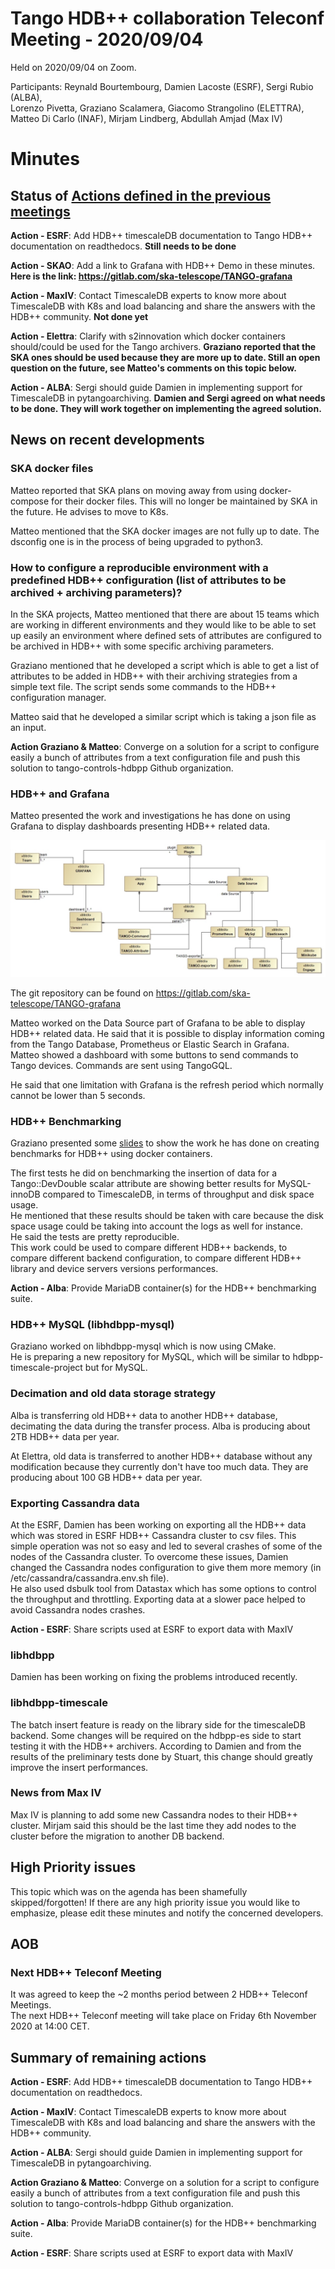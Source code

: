 # Tango HDB++ collaboration Teleconf Meeting - 2020/09/04

Held on 2020/09/04 on Zoom.

Participants: Reynald Bourtembourg, Damien Lacoste (ESRF), Sergi Rubio (ALBA),  
              Lorenzo Pivetta, Graziano Scalamera, Giacomo Strangolino (ELETTRA),  
              Matteo Di Carlo (INAF), Mirjam Lindberg, Abdullah Amjad (Max IV)
              
# Minutes

## Status of [Actions defined in the previous meetings](https://github.com/tango-controls-hdbpp/meeting-minutes/blob/master/2020-06-26/Minutes.md#summary-of-remaining-actions)

**Action - ESRF**: Add HDB++ timescaleDB documentation to Tango HDB++ documentation on readthedocs. **Still needs to be done**

**Action - SKAO**: Add a link to Grafana with HDB++ Demo in these minutes. **Here is the link: https://gitlab.com/ska-telescope/TANGO-grafana**

**Action - MaxIV**: Contact TimescaleDB experts to know more about TimescaleDB with K8s and load balancing and share 
the answers with the HDB++ community. **Not done yet**

**Action - Elettra**: Clarify with s2innovation which docker containers should/could be used for the Tango archivers.
**Graziano reported that the SKA ones should be used because they are more up to date. Still an open question on the future, 
see Matteo's comments on this topic below.** 

**Action - ALBA**: Sergi should guide Damien in implementing support for TimescaleDB in pytangoarchiving.
**Damien and Sergi agreed on what needs to be done. They will work together on implementing the agreed solution.**

## News on recent developments

### SKA docker files

Matteo reported that SKA plans on moving away from using docker-compose for their docker files. This will no longer be 
maintained by SKA in the future. He advises to move to K8s.

Matteo mentioned that the SKA docker images are not fully up to date. The dsconfig one is in the process of being upgraded to python3.  

### How to configure a reproducible environment with a predefined HDB++ configuration (list of attributes to be archived + archiving parameters)?

In the SKA projects, Matteo mentioned that there are about 15 teams which are working in different environments and they 
would like to be able to set up easily an environment where defined sets of attributes are configured to be archived 
in HDB++ with some specific archiving parameters.

Graziano mentioned that he developed a script which is able to get a list of attributes to be added in HDB++ with their 
archiving strategies from a simple text file. The script sends some commands to the HDB++ configuration manager.

Matteo said that he developed a similar script which is taking a json file as an input.

**Action Graziano & Matteo**: Converge on a solution for a script to configure easily a bunch of attributes from a text 
configuration file and push this solution to tango-controls-hdbpp Github organization. 

### HDB++ and Grafana

Matteo presented the work and investigations he has done on using Grafana to display dashboards presenting HDB++ related data.

![alt text](TANGO-grafana.jpg "Tango Grafana")

The git repository can be found on https://gitlab.com/ska-telescope/TANGO-grafana

Matteo worked on the Data Source part of Grafana to be able to display HDB++ related data. He said that it is 
possible to display information coming from the Tango Database, Prometheus or Elastic Search in Grafana.   
Matteo showed a dashboard with some buttons to send commands to Tango devices. Commands are sent using TangoGQL.

He said that one limitation with Grafana is the refresh period which normally cannot be lower than 5 seconds.

### HDB++ Benchmarking

Graziano presented some [slides](hdb++_benchmark_docker_2020_2.pdf) to show the work he has done on creating benchmarks 
for HDB++ using docker containers.

The first tests he did on benchmarking the insertion of data for a Tango::DevDouble scalar attribute are showing better 
results for MySQL-innoDB compared to TimescaleDB, in terms of throughput and disk space usage.  
He mentioned that these results should be taken with care because the disk space usage could be taking into account the logs as 
well for instance.  
He said the tests are pretty reproducible.  
This work could be used to compare different HDB++ backends, to compare different backend configuration, to compare
 different HDB++ library and device servers versions performances. 

**Action - Alba**: Provide MariaDB container(s) for the HDB++ benchmarking suite.

### HDB++ MySQL (libhdbpp-mysql)

Graziano worked on libhdbpp-mysql which is now using CMake.  
He is preparing a new repository for MySQL, which will be similar to hdbpp-timescale-project but for MySQL.

### Decimation and old data storage strategy

Alba is transferring old HDB++ data to another HDB++ database, decimating the data during the transfer process.
Alba is producing about 2TB HDB++ data per year.

At Elettra, old data is transferred to another HDB++ database without any modification because they currently don't 
have too much data. 
They are producing about 100 GB HDB++ data per year.

### Exporting Cassandra data 

At the ESRF, Damien has been working on exporting all the HDB++ data which was stored in ESRF HDB++ Cassandra cluster to csv files. 
This simple operation was not so easy and led to several crashes of some of the nodes of the Cassandra cluster.
To overcome these issues, Damien changed the Cassandra nodes configuration to give them more memory (in /etc/cassandra/cassandra.env.sh file).  
He also used dsbulk tool from Datastax which has some options to control the throughput and throttling. 
Exporting data at a slower pace helped to avoid Cassandra nodes crashes.

**Action - ESRF**: Share scripts used at ESRF to export data with MaxIV

### libhdbpp

Damien has been working on fixing the problems introduced recently.  

### libhdbpp-timescale

The batch insert feature is ready on the library side for the timescaleDB backend.
Some changes will be required on the hdbpp-es side to start testing it with the HDB++ archivers.
According to Damien and from the results of the preliminary tests done by Stuart, this change should greatly improve the insert performances.

### News from Max IV

Max IV is planning to add some new Cassandra nodes to their HDB++ cluster. Mirjam said this should be the last time 
they add nodes to the cluster before the migration to another DB backend.

## High Priority issues

This topic which was on the agenda has been shamefully skipped/forgotten!
If there are any high priority issue you would like to emphasize, please edit these minutes and notify the concerned 
developers. 

## AOB
### Next HDB++ Teleconf Meeting

It was agreed to keep the ~2 months period between 2 HDB++ Teleconf Meetings.  
The next HDB++ Teleconf meeting will take place on Friday 6th November 2020 at 14:00 CET.

## Summary of remaining actions

**Action - ESRF**: Add HDB++ timescaleDB documentation to Tango HDB++ documentation on readthedocs.

**Action - MaxIV**: Contact TimescaleDB experts to know more about TimescaleDB with K8s and load balancing and share 
the answers with the HDB++ community.

**Action - ALBA**: Sergi should guide Damien in implementing support for TimescaleDB in pytangoarchiving.

**Action Graziano & Matteo**: Converge on a solution for a script to configure easily a bunch of attributes from a text 
configuration file and push this solution to tango-controls-hdbpp Github organization. 

**Action - Alba**: Provide MariaDB container(s) for the HDB++ benchmarking suite.

**Action - ESRF**: Share scripts used at ESRF to export data with MaxIV
